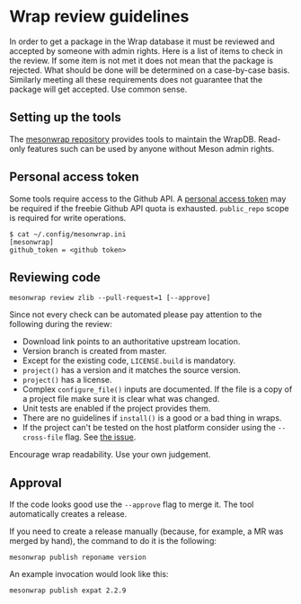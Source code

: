 # Wrap review guidelines

In order to get a package in the Wrap database it must be reviewed and
accepted by someone with admin rights. Here is a list of items to
check in the review. If some item is not met it does not mean that the
package is rejected. What should be done will be determined on a
case-by-case basis. Similarly meeting all these requirements does not
guarantee that the package will get accepted. Use common sense.

## Setting up the tools

The [mesonwrap repository](https://github.com/mesonbuild/mesonwrap)
provides tools to maintain the WrapDB. Read-only features such can be
used by anyone without Meson admin rights.

## Personal access token

Some tools require access to the Github API. A [personal access
token](https://github.com/settings/tokens) may be required if the
freebie Github API quota is exhausted. `public_repo` scope is required
for write operations.

```
$ cat ~/.config/mesonwrap.ini
[mesonwrap]
github_token = <github token>
```

## Reviewing code

```
mesonwrap review zlib --pull-request=1 [--approve]
```

Since not every check can be automated please pay attention to the
following during the review:

- Download link points to an authoritative upstream location.
- Version branch is created from master.
- Except for the existing code, `LICENSE.build` is mandatory.
- `project()` has a version and it matches the source version.
- `project()` has a license.
- Complex `configure_file()` inputs are documented.
  If the file is a copy of a project file make sure it is clear what was changed.
- Unit tests are enabled if the project provides them.
- There are no guidelines if `install()` is a good or a bad thing in wraps.
- If the project can't be tested on the host platform consider using the `--cross-file` flag.
  See [the issue](https://github.com/mesonbuild/mesonwrap/issues/125).

Encourage wrap readability. Use your own judgement.

## Approval

If the code looks good use the `--approve` flag to merge it.
The tool automatically creates a release.

If you need to create a release manually (because, for example, a MR
was merged by hand), the command to do it is the following:

```shell
mesonwrap publish reponame version
```

An example invocation would look like this:

```shell
mesonwrap publish expat 2.2.9
```

